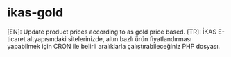 # ikas-gold
[EN]: Update product prices according to as gold price based.
[TR]: İKAS E-ticaret altyapısındaki sitelerinizde, altın bazlı ürün fiyatlandırması yapabilmek için CRON ile belirli aralıklarla çalıştırabileceğiniz PHP dosyası.
